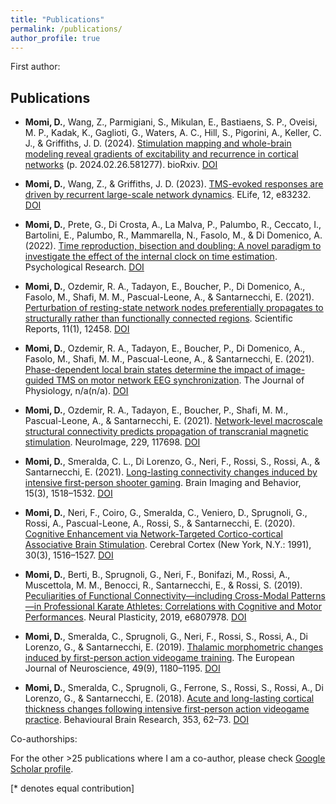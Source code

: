 ```yaml
---
title: "Publications"
permalink: /publications/
author_profile: true
---
```

First author:


## **Publications**

- **Momi, D.**, Wang, Z., Parmigiani, S., Mikulan, E., Bastiaens, S. P., Oveisi, M. P., Kadak, K., Gaglioti, G., Waters, A. C., Hill, S., Pigorini, A., Keller, C. J., & Griffiths, J. D. (2024). [Stimulation mapping and whole-brain modeling reveal gradients of excitability and recurrence in cortical networks](https://www.biorxiv.org/content/10.1101/2024.02.26.581277v1) (p. 2024.02.26.581277). bioRxiv. [DOI](https://doi.org/10.1101/2024.02.26.581277)

- **Momi, D.**, Wang, Z., & Griffiths, J. D. (2023). [TMS-evoked responses are driven by recurrent large-scale network dynamics](https://elifesciences.org/articles/83232). ELife, 12, e83232. [DOI](https://doi.org/10.7554/eLife.83232)

- **Momi, D.**, Prete, G., Di Crosta, A., La Malva, P., Palumbo, R., Ceccato, I., Bartolini, E., Palumbo, R., Mammarella, N., Fasolo, M., & Di Domenico, A. (2022). [Time reproduction, bisection and doubling: A novel paradigm to investigate the effect of the internal clock on time estimation](https://www.ncbi.nlm.nih.gov/pmc/articles/PMC10227146/). Psychological Research. [DOI](https://doi.org/10.1007/s00426-022-01745-0)

- **Momi, D.**, Ozdemir, R. A., Tadayon, E., Boucher, P., Di Domenico, A., Fasolo, M., Shafi, M. M., Pascual-Leone, A., & Santarnecchi, E. (2021). [Perturbation of resting-state network nodes preferentially propagates to structurally rather than functionally connected regions](https://www.ncbi.nlm.nih.gov/pmc/articles/PMC8203778/). Scientific Reports, 11(1), 12458. [DOI](https://doi.org/10.1038/s41598-021-90663-z)

- **Momi, D.**, Ozdemir, R. A., Tadayon, E., Boucher, P., Di Domenico, A., Fasolo, M., Shafi, M. M., Pascual-Leone, A., & Santarnecchi, E. (2021). [Phase-dependent local brain states determine the impact of image-guided TMS on motor network EEG synchronization](https://www.ncbi.nlm.nih.gov/pmc/articles/PMC9728936/). The Journal of Physiology, n/a(n/a). [DOI](https://doi.org/10.1113/JP282393)

- **Momi, D.**, Ozdemir, R. A., Tadayon, E., Boucher, P., Shafi, M. M., Pascual-Leone, A., & Santarnecchi, E. (2021). [Network-level macroscale structural connectivity predicts propagation of transcranial magnetic stimulation](https://www.ncbi.nlm.nih.gov/pmc/articles/PMC9094638/). NeuroImage, 229, 117698. [DOI](https://doi.org/10.1016/j.neuroimage.2020.117698)

- **Momi, D.**, Smeralda, C. L., Di Lorenzo, G., Neri, F., Rossi, S., Rossi, A., & Santarnecchi, E. (2021). [Long-lasting connectivity changes induced by intensive first-person shooter gaming](https://pubmed.ncbi.nlm.nih.gov/32767208/). Brain Imaging and Behavior, 15(3), 1518–1532. [DOI](https://doi.org/10.1007/s11682-020-00350-2)

- **Momi, D.**, Neri, F., Coiro, G., Smeralda, C., Veniero, D., Sprugnoli, G., Rossi, A., Pascual-Leone, A., Rossi, S., & Santarnecchi, E. (2020). [Cognitive Enhancement via Network-Targeted Cortico-cortical Associative Brain Stimulation](https://www.ncbi.nlm.nih.gov/pmc/articles/PMC7132941/). Cerebral Cortex (New York, N.Y.: 1991), 30(3), 1516–1527. [DOI](https://doi.org/10.1093/cercor/bhz182)

- **Momi, D.**, Berti, B., Sprugnoli, G., Neri, F., Bonifazi, M., Rossi, A., Muscettola, M. M., Benocci, R., Santarnecchi, E., & Rossi, S. (2019). [Peculiarities of Functional Connectivity—including Cross-Modal Patterns—in Professional Karate Athletes: Correlations with Cognitive and Motor Performances](https://www.hindawi.com/journals/np/2019/6807978/). Neural Plasticity, 2019, e6807978. [DOI](https://doi.org/10.1155/2019/6807978)

- **Momi, D.**, Smeralda, C., Sprugnoli, G., Neri, F., Rossi, S., Rossi, A., Di Lorenzo, G., & Santarnecchi, E. (2019). [Thalamic morphometric changes induced by first-person action videogame training](https://onlinelibrary.wiley.com/doi/10.1111/ejn.14272). The European Journal of Neuroscience, 49(9), 1180–1195. [DOI](https://doi.org/10.1111/ejn.14272)

- **Momi, D.**, Smeralda, C., Sprugnoli, G., Ferrone, S., Rossi, S., Rossi, A., Di Lorenzo, G., & Santarnecchi, E. (2018). [Acute and long-lasting cortical thickness changes following intensive first-person action videogame practice](https://www.sciencedirect.com/science/article/abs/pii/S016643281731642X?via%3Dihub). Behavioural Brain Research, 353, 62–73. [DOI](https://doi.org/10.1016/j.bbr.2018.06.013)


Co-authorships:

For the other >25 publications where I am a co-author, please check [Google Scholar profile](https://scholar.google.com/citations?user=I-BACCgAAAAJ&hl=en).


[\* denotes equal contribution]
